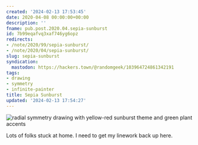 ```yaml
---
created: '2024-02-13 17:53:45'
date: 2020-04-08 00:00:00+00:00
description: ''
fname: pub.post.2020.04.sepia-sunburst
id: 7b99eqafvq3xaf746yg6opz
redirects:
- /note/2020/99/sepia-sunburst/
- /note/2020/04/sepia-sunburst/
slug: sepia-sunburst
syndication:
  mastodon: https://hackers.town/@randomgeek/103964724861342191
tags:
- drawing
- symmetry
- infinite-painter
title: Sepia Sunburst
updated: '2024-02-13 17:54:27'
---
```


![radial symmetry drawing with yellow-red sunburst theme and green plant accents](/assets/img/2020/cover-2020-04-08.jpg)

Lots of folks stuck at home. I need to get my linework back up here.